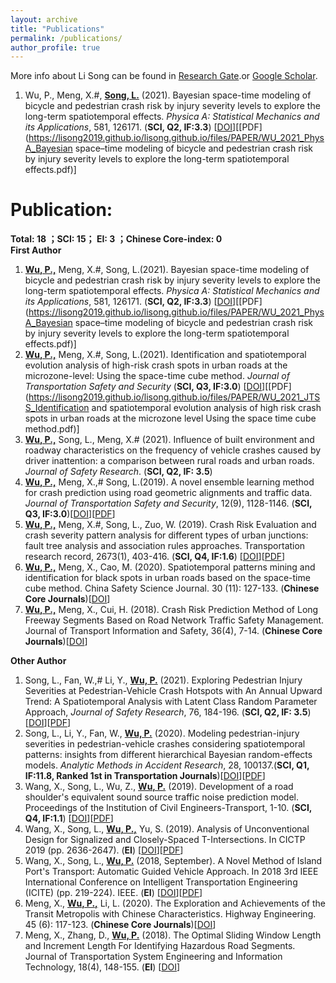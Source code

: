 ```yaml
---
layout: archive
title: "Publications"
permalink: /publications/
author_profile: true
---
```

More info about Li Song can be found in [Research Gate](https://www.researchgate.net/profile/Li_Song60).or [Google Scholar](http://scholar.google.com/citations?user=CyNM5yIAAAAJ&hl=enmight).<br>

<!-- The [googlewebsite](https://sites.google.com/view/lisong2019/home) also be helpful.
<a href="https://lisong2019.github.io/lisong.github.io/files/PAPER/Intersections.pdf">[paper2]</a>-->

<!--**Under Review:**
======
_(note: corresponding author is noted with #; cooperative first author is noted with *;)_<br>


1. Wu, P., Meng, X.#, **Song, L.** What is the Systematic Risk and Individual Risk of Urban Crashes Based on Different Crash Types? Evidence from Shenzhen City, China. <i>Journal of Transportation Research Record</i> (under review)

-->
1. Wu, P., Meng, X.#, **<u>Song, L.</u>** (2021). Bayesian space-time modeling of bicycle and pedestrian crash risk by injury severity levels to explore the long-term spatiotemporal effects. <i>Physica A: Statistical Mechanics and its Applications</i>, 581, 126171. (**SCI, Q2, IF:3.3**) \[[DOI](https://doi.org/10.1016/j.physa.2021.126171)\]\[[PDF](https://lisong2019.github.io/lisong.github.io/files/PAPER/WU_2021_PhysA_Bayesian space–time modeling of bicycle and pedestrian crash risk by injury severity levels to explore the long-term spatiotemporal effects.pdf)\]

**Publication:**  
====== 
**Total: 18 ；SCI: 15； EI: 3 ；Chinese Core-index: 0** <br>
**First Author** <br>
1. **<u>Wu, P.,</u>** Meng, X.#, Song, L.(2021). Bayesian space-time modeling of bicycle and pedestrian crash risk by injury severity levels to explore the long-term spatiotemporal effects. <i>Physica A: Statistical Mechanics and its Applications</i>, 581, 126171. (**SCI, Q2, IF:3.3**) \[[DOI](https://doi.org/10.1016/j.physa.2021.126171)\]\[[PDF](https://lisong2019.github.io/lisong.github.io/files/PAPER/WU_2021_PhysA_Bayesian space–time modeling of bicycle and pedestrian crash risk by injury severity levels to explore the long-term spatiotemporal effects.pdf)\]
2. **<u>Wu, P.,</u>** Meng, X.#, Song, L.(2021). Identification and spatiotemporal evolution analysis of high-risk crash spots in urban roads at the microzone-level: Using the space-time cube method. <i>Journal of Transportation Safety and Security</i> (**SCI, Q3, IF:3.0**) \[[DOI](https://doi.org/10.1080/19439962.2021.1938323)\]\[[PDF](https://lisong2019.github.io/lisong.github.io/files/PAPER/WU_2021_JTSS_Identification and spatiotemporal evolution analysis of high risk crash spots in urban roads at the microzone level Using the space time cube method.pdf)\]
3. **<u>Wu, P.,</u>** Song, L., Meng, X.# (2021). Influence of built environment and roadway characteristics on the frequency of vehicle crashes caused by driver inattention: a comparison between rural roads and urban roads. <i>Journal of Safety Research</i>. (**SCI, Q2, IF: 3.5**)
4. **<u>Wu, P.,</u>** Meng, X.,# Song, L.(2019). A novel ensemble learning method for crash prediction using road geometric alignments and traffic data. <i>Journal of Transportation Safety and Security</i>, 12(9), 1128-1146. (**SCI, Q3, IF:3.0**)\[[DOI](https://doi.org/10.1080/19439962.2019.1579288)\]\[[PDF](https://lisong2019.github.io/lisong.github.io/files/PAPER/Wu-JTSS_2019_ensemble-learning-crash-prediction.pdf)\] 
5. **<u>Wu, P.,</u>** Meng, X.#, Song, L., Zuo, W. (2019). Crash Risk Evaluation and crash severity pattern analysis for different types of urban junctions: fault tree analysis and association rules approaches. Transportation research record, 2673(1), 403-416.  (**SCI, Q4, IF:1.6**) \[[DOI](https://doi.org/10.1177/0361198118822817)\]\[[PDF](https://lisong2019.github.io/lisong.github.io/files/PAPER/Wu_TRR-Crash-Risk-Evaluation.pdf)\]
6. **<u>Wu, P.,</u>** Meng, X., Cao, M. (2020). Spatiotemporal patterns mining and identification for black spots in urban roads based on the space-time cube method. China Safety Science Journal. 30 (11): 127-133. (**Chinese Core Journals**)\[[DOI](https://kns.cnki.net/kcms/detail/detail.aspx?dbcode=CJFD&dbname=CJFDLAST2020&filename=ZAQK202011021&v=k0q9KyhKmss9ES54eS96gmDfGlVpPyB0UpKoNCnSMQrknIpCl%25mmd2F8bywm8WzOlWiDx)\]
7. **<u>Wu, P.,</u>** Meng, X., Cui, H. (2018). Crash Risk Prediction Method of Long Freeway Segments Based on Road Network Traffic Safety Management. Journal of Transport Information and Safety, 36(4), 7-14. (**Chinese Core Journals**)[[DOI](https://kns.cnki.net/kcms/detail/detail.aspx?dbcode=CJFD&dbname=CJFDLAST2018&filename=JTJS201804002&v=gcrO5USBaPPZT1q22ixjTVNdwAvgJ34jjicOjj8kWRNPzU%25mmd2FKUylylUB4dixsi2nC)\]


**Other Author** <br>
1. Song, L., Fan, W.,# Li, Y., **<u>Wu, P.</u>** (2021). Exploring Pedestrian Injury Severities at Pedestrian-Vehicle Crash Hotspots with An Annual Upward Trend: A Spatiotemporal Analysis with Latent Class Random Parameter Approach, <i>Journal of Safety Research</i>, 76, 184-196. (**SCI, Q2, IF: 3.5**)\[[DOI](https://doi.org/10.1016/j.jsr.2020.12.008)\]\[[PDF](https://lisong2019.github.io/lisong.github.io/files/PAPER/Song_2021_JSR.pdf)\]
2. Song, L., Li, Y., Fan, W., **<u>Wu, P.</u>** (2020). Modeling pedestrian-injury severities in pedestrian-vehicle crashes considering spatiotemporal patterns: insights from different hierarchical Bayesian random-effects models. <i>Analytic Methods in Accident Research</i>, 28, 100137.(**SCI, Q1, IF:11.8, Ranked 1st in Transportation Journals**)\[[DOI](https://doi.org/10.1016/j.amar.2020.100137)\]\[[PDF](https://lisong2019.github.io/lisong.github.io/files/PAPER/Song_AMAR_2020_pedestrian-vehicle_crashes_considering_spatiotemporal_patterns.pdf)\]
3. Wang, X., Song, L., Wu, Z., **<u>Wu, P.</u>** (2019). Development of a road shoulder's equivalent sound source traffic noise prediction model. Proceedings of the Institution of Civil Engineers-Transport, 1-10. (**SCI, Q4, IF:1.1**) \[[DOI](https://doi.org/10.1680/jtran.18.00105)\]\[[PDF](https://lisong2019.github.io/lisong.github.io/files/PAPER/ICE_t_2018_traffic_noise.pdf)\]
4. Wang, X., Song, L., **<u>Wu, P.,</u>** Yu, S. (2019). Analysis of Unconventional Design for Signalized and Closely-Spaced T-Intersections. In CICTP 2019 (pp. 2636-2647). (**EI**) \[[DOI](https://doi.org/10.1061/9780784482292.229)\]\[[PDF](https://lisong2019.github.io/lisong.github.io/files/PAPER/cota2019.pdf)\]
5. Wang, X., Song, L., **<u>Wu, P.</u>** (2018, September). A Novel Method of Island Port's Transport: Automatic Guided Vehicle Approach. In 2018 3rd IEEE International Conference on Intelligent Transportation Engineering (ICITE) (pp. 219-224). IEEE. (**EI**) \[[DOI](https://doi.org/10.1109/ICITE.2018.8492567)\]\[[PDF](https://lisong2019.github.io/lisong.github.io/files/PAPER/ICITE2018-8.pdf)\]
6. Meng, X., **<u>Wu, P.,</u>** Li, L. (2020). The Exploration and Achievements of the Transit Metropolis with Chinese Characteristics. Highway Engineering. 45 (6): 117-123. (**Chinese Core Journals**)[[DOI](https://kns.cnki.net/kcms/detail/detail.aspx?dbcode=CJFD&dbname=CJFDLAST2021&filename=ZNGL202006019&v=WppyfFwPX25%25mmd2FvENPhHP63EmuUmyDJ8CHhC0sl7%25mmd2FyVkc69apHJDRfBrd7ocdgeDRV)\]
7. Meng, X., Zhang, D., **<u>Wu, P.</u>** (2018). The Optimal Sliding Window Length and Increment Length For Identifying Hazardous Road Segments. Journal of Transportation System Engineering and Information Technology, 18(4), 148-155. (**EI**) \[[DOI](https://kns.cnki.net/kcms/detail/detail.aspx?dbcode=CJFD&dbname=CJFDLAST2018&filename=YSXT201804023&v=WBbDpYO90yQE1A0Rr%25mmd2B0wfWq7Ll5PdNStmJeUcEG%25mmd2Byadoy6yqhOL62U3YSEtOXhTr)\]



